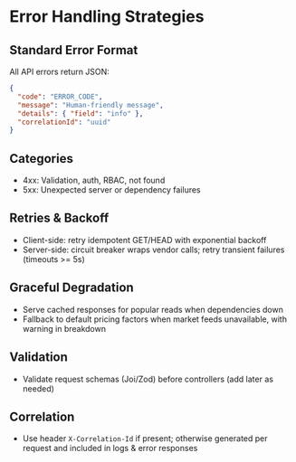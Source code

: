 # Error Handling Strategies

## Standard Error Format
All API errors return JSON:
```json
{
  "code": "ERROR_CODE",
  "message": "Human-friendly message",
  "details": { "field": "info" },
  "correlationId": "uuid"
}
```

## Categories
- 4xx: Validation, auth, RBAC, not found
- 5xx: Unexpected server or dependency failures

## Retries & Backoff
- Client-side: retry idempotent GET/HEAD with exponential backoff
- Server-side: circuit breaker wraps vendor calls; retry transient failures (timeouts >= 5s)

## Graceful Degradation
- Serve cached responses for popular reads when dependencies down
- Fallback to default pricing factors when market feeds unavailable, with warning in breakdown

## Validation
- Validate request schemas (Joi/Zod) before controllers (add later as needed)

## Correlation
- Use header `X-Correlation-Id` if present; otherwise generated per request and included in logs & error responses

